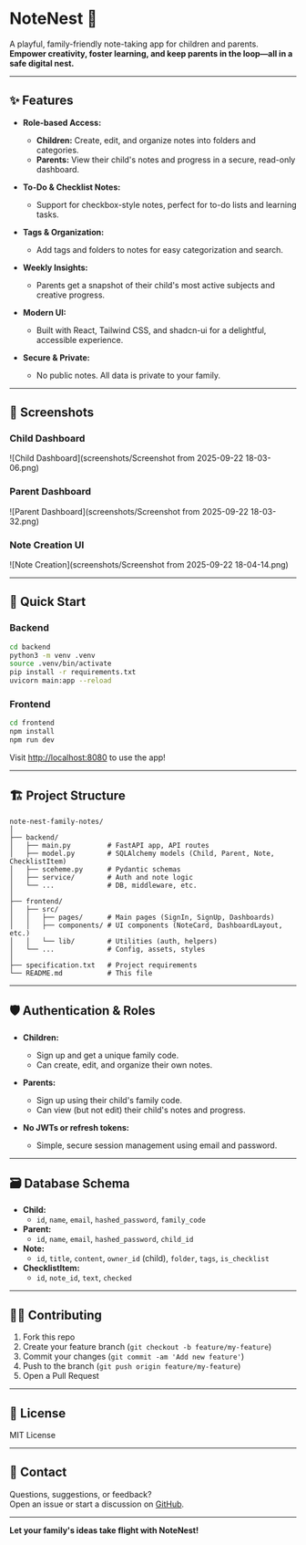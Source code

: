 # NoteNest 🐣

A playful, family-friendly note-taking app for children and parents.  
**Empower creativity, foster learning, and keep parents in the loop—all in a safe digital nest.**

---

## ✨ Features

- **Role-based Access:**  
  - **Children:** Create, edit, and organize notes into folders and categories.
  - **Parents:** View their child's notes and progress in a secure, read-only dashboard.

- **To-Do & Checklist Notes:**  
  - Support for checkbox-style notes, perfect for to-do lists and learning tasks.

- **Tags & Organization:**  
  - Add tags and folders to notes for easy categorization and search.

- **Weekly Insights:**  
  - Parents get a snapshot of their child's most active subjects and creative progress.

- **Modern UI:**  
  - Built with React, Tailwind CSS, and shadcn-ui for a delightful, accessible experience.

- **Secure & Private:**  
  - No public notes. All data is private to your family.

---

## 📸 Screenshots

### Child Dashboard
![Child Dashboard](screenshots/Screenshot from 2025-09-22 18-03-06.png)

### Parent Dashboard
![Parent Dashboard](screenshots/Screenshot from 2025-09-22 18-03-32.png)

### Note Creation UI
![Note Creation](screenshots/Screenshot from 2025-09-22 18-04-14.png)

---

## 🚀 Quick Start

### Backend

```sh
cd backend
python3 -m venv .venv
source .venv/bin/activate
pip install -r requirements.txt
uvicorn main:app --reload
```

### Frontend

```sh
cd frontend
npm install
npm run dev
```

Visit [http://localhost:8080](http://localhost:8080) to use the app!

---

## 🏗️ Project Structure

```
note-nest-family-notes/
│
├── backend/
│   ├── main.py         # FastAPI app, API routes
│   ├── model.py        # SQLAlchemy models (Child, Parent, Note, ChecklistItem)
│   ├── sceheme.py      # Pydantic schemas
│   ├── service/        # Auth and note logic
│   └── ...             # DB, middleware, etc.
│
├── frontend/
│   ├── src/
│   │   ├── pages/      # Main pages (SignIn, SignUp, Dashboards)
│   │   ├── components/ # UI components (NoteCard, DashboardLayout, etc.)
│   │   └── lib/        # Utilities (auth, helpers)
│   └── ...             # Config, assets, styles
│
├── specification.txt   # Project requirements
└── README.md           # This file
```

---

## 🛡️ Authentication & Roles

- **Children:**  
  - Sign up and get a unique family code.
  - Can create, edit, and organize their own notes.

- **Parents:**  
  - Sign up using their child's family code.
  - Can view (but not edit) their child's notes and progress.

- **No JWTs or refresh tokens:**  
  - Simple, secure session management using email and password.

---

## 🗃️ Database Schema

- **Child:**  
  - `id`, `name`, `email`, `hashed_password`, `family_code`
- **Parent:**  
  - `id`, `name`, `email`, `hashed_password`, `child_id`
- **Note:**  
  - `id`, `title`, `content`, `owner_id` (child), `folder`, `tags`, `is_checklist`
- **ChecklistItem:**  
  - `id`, `note_id`, `text`, `checked`

---

## 🧑‍💻 Contributing

1. Fork this repo
2. Create your feature branch (`git checkout -b feature/my-feature`)
3. Commit your changes (`git commit -am 'Add new feature'`)
4. Push to the branch (`git push origin feature/my-feature`)
5. Open a Pull Request

---

## 📄 License

MIT License

---

## 💬 Contact

Questions, suggestions, or feedback?  
Open an issue or start a discussion on [GitHub](https://github.com/yourusername/note-nest-family-notes).

---

**Let your family's ideas take flight with NoteNest!**

